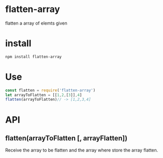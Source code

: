 # flatten-array
flatten a array of elemts given

# install

```bash
npm install flatten-array
```

# Use

```js
const flatten = require('flatten-array')
let arrayToFlatten = [[1,2,[3]],4]
flatten(arrayToFlatten)// -> [1,2,3,4]
```

# API 

##  flatten(arrayToFlatten [, arrayFlatten])

Receive the array to be flatten and the array where store the array flatten.
